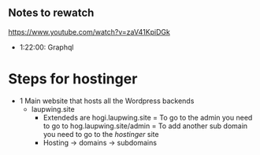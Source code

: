 ## Notes to rewatch

https://www.youtube.com/watch?v=zaV41KpiDGk

* 1:22:00:  Graphql

# Steps for hostinger
- 1 Main website that hosts all the Wordpress backends
   - laupwing.site
      - Extendeds are hogi.laupwing.site
      = To go to the admin you need to go to hog.laupwing.site/admin
   = To add another sub domain you need to go to the _hostinger_ site
      - Hosting -> domains -> subdomains